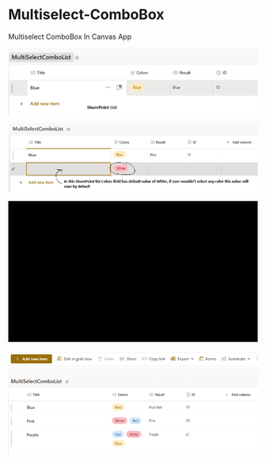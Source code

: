 # Multiselect-ComboBox
Multiselect ComboBox In Canvas App

![Uploading image.png…](https://github.com/AlmasMahfooz/Multiselect-ComboBox/blob/main/Images/1.png)














![Uploading image.png…](https://github.com/AlmasMahfooz/Multiselect-ComboBox/blob/main/Images/2.png)














![hippo](https://github.com/AlmasMahfooz/Multiselect-ComboBox/blob/main/Images/multiselectcombobox.gif)




 












![Uploading image.png…](https://github.com/AlmasMahfooz/Multiselect-ComboBox/blob/main/Images/3.png)

